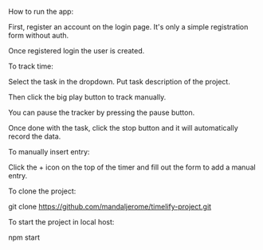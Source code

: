 How to run the app:

First, register an account on the login page.
It's only a simple registration form without auth.

Once registered login the user is created.

To track time:

Select the task in the dropdown.
Put task description of the project.

Then click the big play button to track manually.

You can pause the tracker by pressing the pause button.

Once done with the task, click the stop button
and it will automatically record the data.

To manually insert entry:

Click the + icon on the top of the timer and fill out the form to add a manual entry.



To clone the project:

git clone https://github.com/mandaljerome/timelify-project.git

To start the project in local host:

npm start
